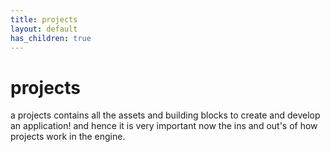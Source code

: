 ```yaml
---
title: projects
layout: default
has_children: true
---
```


# projects

a projects contains all the assets and building blocks to create and develop an application!
and hence it is very important now the ins and out's of how projects work in the engine.